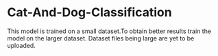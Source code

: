 # Cat-And-Dog-Classification

This model is trained on a small dataset.To obtain better results train the model on the larger dataset.
Dataset files being large are yet to be uploaded.

